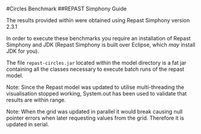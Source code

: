#Circles Benchmark
##REPAST Simphony Guide

The results provided within were obtained using Repast Simphony version 2.3.1

In order to execute these benchmarks you require an installation of Repast Simphony and JDK (Repast Simphony is built over Eclipse, which *may* install JDK for you).

The file `repast-circles.jar` located within the model directory is a fat jar containing all the classes necessary to execute batch runs of the repast model.

Note: Since the Repast model was updated to utilise multi-threading the visualisation stopped working, System.out has been used to validate that results are within range.

Note: When the grid was updated in parallel it would break causing null pointer errors when later requesting values from the grid. Therefore it is updated in serial.

